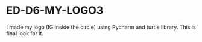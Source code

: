 # ED-D6-MY-LOGO3
I made my logo (IG inside the circle) using Pycharm and turtle library. This is final look for it.

